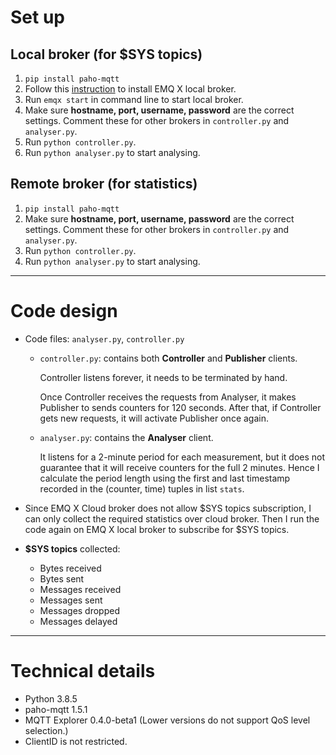 # Set up

## Local broker (for $SYS topics)

1.  `pip install paho-mqtt`
2.   Follow this [instruction](https://www.emqx.io/downloads#broker) to install EMQ X local broker.
3.   Run `emqx start` in command line to start local broker.
4.  Make sure **hostname, port, username, password** are the correct settings. Comment these for other brokers in `controller.py` and `analyser.py`.
5.  Run `python controller.py`.
6.  Run `python analyser.py` to start analysing.

## Remote broker (for statistics)

1.  `pip install paho-mqtt`
2.  Make sure **hostname, port, username, password** are the correct settings. Comment these for other brokers in `controller.py` and `analyser.py`.
3.  Run `python controller.py`.
4.  Run `python analyser.py` to start analysing.

---

# Code design

-   Code files: `analyser.py`, `controller.py`
    -   `controller.py`: contains both **Controller** and **Publisher** clients. 

        Controller listens forever, it needs to be terminated by hand.

        Once Controller receives the requests from Analyser, it makes Publisher to sends counters for 120 seconds. After that, if Controller gets new requests, it will activate Publisher once again.

    -   `analyser.py`: contains the **Analyser** client. 

        It listens for a 2-minute period for each measurement, but it does not guarantee that it will receive counters for the full 2 minutes. Hence I calculate the period length using the first and last timestamp recorded in the (counter, time) tuples in list `stats`.

-   Since EMQ X Cloud broker does not allow \$SYS topics subscription, I can only collect the required statistics over cloud broker. Then I run the code again on EMQ X local broker to subscribe for \$SYS topics.

-   **$SYS topics** collected: 
    
    -   Bytes received
    -   Bytes sent
    -   Messages received
    -   Messages sent
    -   Messages dropped
    -   Messages delayed

---

# Technical details

-   Python 3.8.5
-   paho-mqtt 1.5.1
-   MQTT Explorer 0.4.0-beta1 (Lower versions do not support QoS level selection.)
-   ClientID is not restricted.
